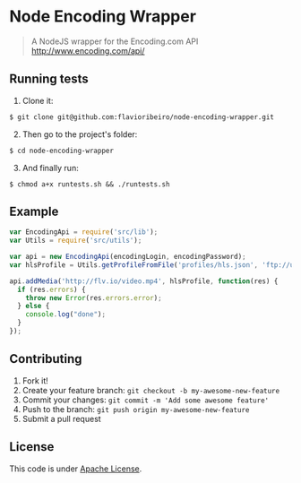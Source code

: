 # Node Encoding Wrapper
> A NodeJS wrapper for the Encoding.com API http://www.encoding.com/api/

## Running tests

1. Clone it:

```sh
$ git clone git@github.com:flavioribeiro/node-encoding-wrapper.git
```

2. Then go to the project's folder:

```sh
$ cd node-encoding-wrapper
```

3. And finally run:
```shell
$ chmod a+x runtests.sh && ./runtests.sh
```

## Example
```js
var EncodingApi = require('src/lib');
var Utils = require('src/utils');

var api = new EncodingApi(encodingLogin, encodingPassword);
var hlsProfile = Utils.getProfileFromFile('profiles/hls.json', 'ftp://usr:passwd@flv.io/hls_output/');

api.addMedia('http://flv.io/video.mp4', hlsProfile, function(res) {
  if (res.errors) {
    throw new Error(res.errors.error);
  } else {
    console.log("done");
  }
});
```

## Contributing

1. Fork it!
2. Create your feature branch: `git checkout -b my-awesome-new-feature`
3. Commit your changes: `git commit -m 'Add some awesome feature'`
4. Push to the branch: `git push origin my-awesome-new-feature`
5. Submit a pull request

## License

This code is under [Apache License](https://github.com/flavioribeiro/video-thumbnail-generator/blob/master/LICENSE).
